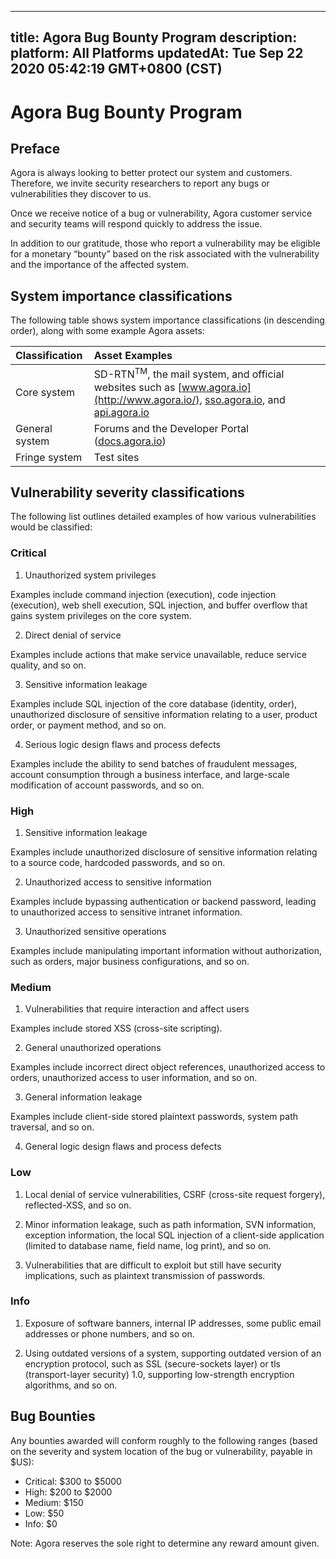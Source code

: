 
---
title: Agora Bug Bounty Program
description: 
platform: All Platforms
updatedAt: Tue Sep 22 2020 05:42:19 GMT+0800 (CST)
---
# Agora Bug Bounty Program
## Preface

Agora is always looking to better protect our system and customers. Therefore, we invite security researchers to report any bugs or vulnerabilities they discover to us.

Once we receive notice of a bug or vulnerability, Agora customer service and security teams will respond quickly to address the issue.

In addition to our gratitude, those who report a vulnerability may be eligible for a monetary “bounty” based on the risk associated with the vulnerability and the importance of the affected system.

## System importance classifications

 The following table shows system importance classifications (in descending order), along with some example Agora assets:

| Classification | Asset Examples                                               |
| :------------- | :----------------------------------------------------------- |
| Core system    | SD-RTN<sup>TM</sup>, the mail system, and official websites such as [www.agora.io](http://www.agora.io/), [sso.agora.io](http://sso.agora.io/), and [api.agora.io](http://api.agora.io/) |
| General system | Forums and the Developer Portal ([docs.agora.io](https://docs.agora.io/)) |
| Fringe system  | Test sites                                                   |

## Vulnerability severity classifications

The following list outlines detailed examples of how various vulnerabilities would be classified:

### Critical

1. Unauthorized system privileges 

Examples include command injection (execution), code injection (execution), web shell execution, SQL injection, and buffer overflow that gains system privileges on the core system.

2. Direct denial of service

Examples include actions that make service unavailable, reduce service quality, and so on.

3. Sensitive information leakage

Examples include SQL injection of the core database (identity, order), unauthorized disclosure of sensitive information relating to a user, product order, or payment method, and so on.

4. Serious logic design flaws and process defects

Examples include the ability to send batches of fraudulent messages, account consumption through a business interface, and large-scale modification of account passwords, and so on.

### High

1. Sensitive information leakage

Examples include unauthorized disclosure of sensitive information relating to a source code, hardcoded passwords, and so on.

2. Unauthorized access to sensitive information

Examples include bypassing authentication or backend password, leading to unauthorized access to sensitive intranet information.

3. Unauthorized sensitive operations

Examples include manipulating important information without authorization, such as orders, major business configurations, and so on.

### Medium

1. Vulnerabilities that require interaction and affect users

Examples include stored XSS (cross-site scripting).

2. General unauthorized operations

Examples include incorrect direct object references, unauthorized access to orders, unauthorized access to user information, and so on.

3. General information leakage

Examples include client-side stored plaintext passwords, system path traversal, and so on.

4. General logic design flaws and process defects

### Low

1. Local denial of service vulnerabilities, CSRF (cross-site request forgery), reflected-XSS, and so on.

2. Minor information leakage, such as path information, SVN information, exception information, the local SQL injection of a client-side application (limited to database name, field name, log print), and so on.

3. Vulnerabilities that are difficult to exploit but still have security implications, such as plaintext transmission of passwords.

### Info

1. Exposure of software banners, internal IP addresses, some public email addresses or phone numbers, and so on.

2. Using outdated versions of a system, supporting outdated version of an encryption protocol, such as SSL (secure-sockets layer) or tls (transport-layer security) 1.0, supporting low-strength encryption algorithms, and so on.

## Bug Bounties

Any bounties awarded will conform roughly to the following ranges (based on the severity and system location of the bug or vulnerability, payable in $US):

- Critical: $300 to $5000
- High: $200 to $2000
- Medium: $150
- Low: $50
- Info: $0

Note: Agora reserves the sole right to determine any reward amount given.

